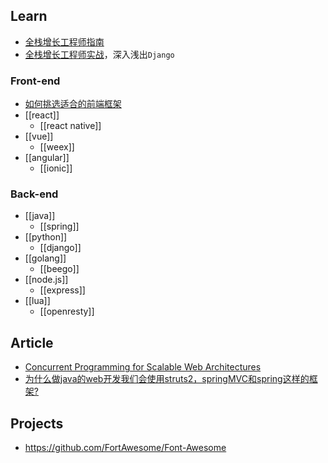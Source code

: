 ## Learn
- [全栈增长工程师指南](http://growth.phodal.com/)
- [全栈增长工程师实战](http://growth-in-action.phodal.com/)，深入浅出`Django`

### Front-end
- [如何挑选适合的前端框架](https://github.com/RubyLouvre/agate/issues/8#issuecomment-99820791)
- [[react]]
    - [[react native]]
- [[vue]]
    - [[weex]]
- [[angular]]
    - [[ionic]]

### Back-end
- [[java]]
    - [[spring]]
- [[python]]
    - [[django]]
- [[golang]]
    - [[beego]]
- [[node.js]]
    - [[express]]
- [[lua]]
    - [[openresty]]

## Article
- [Concurrent Programming for Scalable Web Architectures](http://berb.github.io/diploma-thesis/original/) 
- [为什么做java的web开发我们会使用struts2，springMVC和spring这样的框架?](https://github.com/RubyLouvre/agate/issues/8)

## Projects 
- https://github.com/FortAwesome/Font-Awesome
